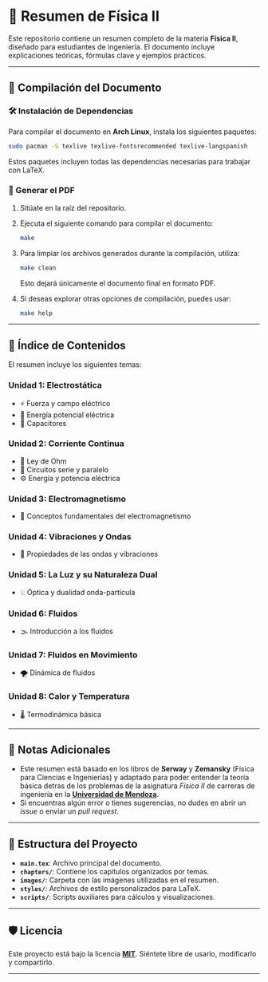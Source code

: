 # 📘 Resumen de Física II

Este repositorio contiene un resumen completo de la materia **Física II**, diseñado para estudiantes de ingeniería. El documento incluye explicaciones teóricas, fórmulas clave y ejemplos prácticos.

---

## 🚀 Compilación del Documento

### 🛠️ Instalación de Dependencias

Para compilar el documento en **Arch Linux**, instala los siguientes paquetes:

```sh
sudo pacman -S texlive texlive-fontsrecommended texlive-langspanish
```

Estos paquetes incluyen todas las dependencias necesarias para trabajar con LaTeX.

### 📄 Generar el PDF

1. Sitúate en la raíz del repositorio.
2. Ejecuta el siguiente comando para compilar el documento:

   ```sh
   make
   ```

3. Para limpiar los archivos generados durante la compilación, utiliza:

   ```sh
   make clean
   ```

   Esto dejará únicamente el documento final en formato PDF.

4. Si deseas explorar otras opciones de compilación, puedes usar:

   ```sh
   make help
   ```

---

## 📑 Índice de Contenidos

El resumen incluye los siguientes temas:

### Unidad 1: Electrostática
- ⚡ Fuerza y campo eléctrico
- 🔋 Energía potencial eléctrica
- 🧲 Capacitores

### Unidad 2: Corriente Continua
- 🔌 Ley de Ohm
- 🔗 Circuitos serie y paralelo
- ⚙️ Energía y potencia eléctrica

### Unidad 3: Electromagnetismo
- 🌌 Conceptos fundamentales del electromagnetismo

### Unidad 4: Vibraciones y Ondas
- 🌊 Propiedades de las ondas y vibraciones

### Unidad 5: La Luz y su Naturaleza Dual
- 💡 Óptica y dualidad onda-partícula

### Unidad 6: Fluidos
- 🌫️ Introducción a los fluidos

### Unidad 7: Fluidos en Movimiento
- 🌪️ Dinámica de fluidos

### Unidad 8: Calor y Temperatura
- 🌡️ Termodinámica básica

---

## 📝 Notas Adicionales

- Este resumen está basado en los libros de **Serway** y **Zemansky** (Física para Ciencias e Ingenierías) y adaptado para poder entender la teoría básica detras de los problemas de la asignatura _Física II_ de carreras de ingeniería en la **[Universidad de Mendoza](https://um.edu.ar/)**.
- Si encuentras algún error o tienes sugerencias, no dudes en abrir un _issue_ o enviar un _pull request_.

---

## 📂 Estructura del Proyecto

- **`main.tex`**: Archivo principal del documento.
- **`chapters/`**: Contiene los capítulos organizados por temas.
- **`images/`**: Carpeta con las imágenes utilizadas en el resumen.
- **`styles/`**: Archivos de estilo personalizados para LaTeX.
- **`scripts/`**: Scripts auxiliares para cálculos y visualizaciones.

---

## 🛡️ Licencia

Este proyecto está bajo la licencia **[MIT](LICENSE)**. Siéntete libre de usarlo, modificarlo y compartirlo.

---